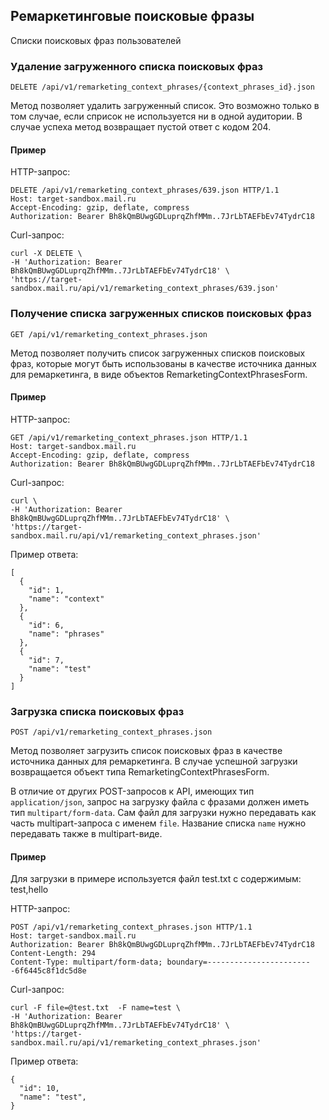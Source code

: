 ## Ремаркетинговые поисковые фразы
Списки поисковых фраз пользователей

### Удаление загруженного списка поисковых фраз
`DELETE /api/v1/remarketing_context_phrases/{context_phrases_id}.json`

Метод позволяет удалить загруженный список. Это возможно только в
том случае, если сприсок не используется ни в одной аудитории. В случае
успеха метод возвращает пустой ответ с кодом 204.

#### Пример

HTTP-запрос:

    DELETE /api/v1/remarketing_context_phrases/639.json HTTP/1.1
    Host: target-sandbox.mail.ru
    Accept-Encoding: gzip, deflate, compress
    Authorization: Bearer Bh8kQmBUwgGDLuprqZhfMMm..7JrLbTAEFbEv74TydrC18

Curl-запрос:

    curl -X DELETE \
    -H 'Authorization: Bearer Bh8kQmBUwgGDLuprqZhfMMm..7JrLbTAEFbEv74TydrC18' \
    'https://target-sandbox.mail.ru/api/v1/remarketing_context_phrases/639.json'


### Получение списка загруженных списков поисковых фраз
`GET /api/v1/remarketing_context_phrases.json`

Метод позволяет получить список загруженных списков поисковых фраз, которые
могут быть использованы в качестве источника данных для ремаркетинга, в
виде объектов RemarketingContextPhrasesForm.

#### Пример

HTTP-запрос:

    GET /api/v1/remarketing_context_phrases.json HTTP/1.1
    Host: target-sandbox.mail.ru
    Accept-Encoding: gzip, deflate, compress
    Authorization: Bearer Bh8kQmBUwgGDLuprqZhfMMm..7JrLbTAEFbEv74TydrC18

Curl-запрос:

    curl \
    -H 'Authorization: Bearer Bh8kQmBUwgGDLuprqZhfMMm..7JrLbTAEFbEv74TydrC18' \
    'https://target-sandbox.mail.ru/api/v1/remarketing_context_phrases.json'

Пример ответа:

    [
      {
        "id": 1,
        "name": "context"
      },
      {
        "id": 6,
        "name": "phrases"
      },
      {
        "id": 7,
        "name": "test"
      }
    ]


### Загрузка списка поисковых фраз
`POST /api/v1/remarketing_context_phrases.json`

Метод позволяет загрузить список поисковых фраз в качестве источника данных
для ремаркетинга. В случае успешной загрузки возвращается объект типа
RemarketingContextPhrasesForm.

В отличие от других POST-запросов к API, имеющих тип `application/json`,
запрос на загрузку файла с фразами должен иметь тип `multipart/form-data`.
Сам файл для загрузки нужно передавать как часть multipart-запроса
с именем `file`. Название списка `name` нужно передавать также в
multipart-виде.

#### Пример

Для загрузки в примере используется файл test.txt с содержимым: test,hello

HTTP-запрос:

    POST /api/v1/remarketing_context_phrases.json HTTP/1.1
    Host: target-sandbox.mail.ru
    Authorization: Bearer Bh8kQmBUwgGDLuprqZhfMMm..7JrLbTAEFbEv74TydrC18
    Content-Length: 294
    Content-Type: multipart/form-data; boundary=------------------------6f6445c8f1dc5d8e


Curl-запрос:

    curl -F file=@test.txt  -F name=test \
    -H 'Authorization: Bearer Bh8kQmBUwgGDLuprqZhfMMm..7JrLbTAEFbEv74TydrC18' \
    'https://target-sandbox.mail.ru/api/v1/remarketing_context_phrases.json'

Пример ответа:

    {
      "id": 10,
      "name": "test",
    }

